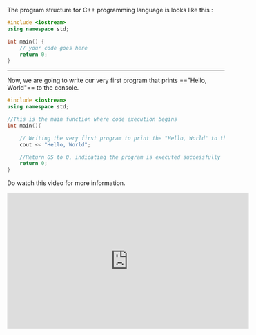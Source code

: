 The program structure for C++ programming language is looks like this :

```cpp
#include <iostream>
using namespace std;

int main() {
	// your code goes here
	return 0;
}
```

---

Now, we are going to write our very first program that prints =="Hello, World"== to the console.

```cpp
#include <iostream>
using namespace std;

//This is the main function where code execution begins
int main(){

    // Writing the very first program to print the "Hello, World" to the console
    cout << "Hello, World"; 

    //Return OS to 0, indicating the program is executed successfully
    return 0;
}
```

Do watch this video for more information.

<iframe width="560" height="315" src="https://www.youtube.com/embed/ckbfOdMhZls?si=ENONaIoiGpKgqFIN" title="YouTube video player" frameborder="0" allow="accelerometer; autoplay; clipboard-write; encrypted-media; gyroscope; picture-in-picture; web-share" referrerpolicy="strict-origin-when-cross-origin" allowfullscreen></iframe>





